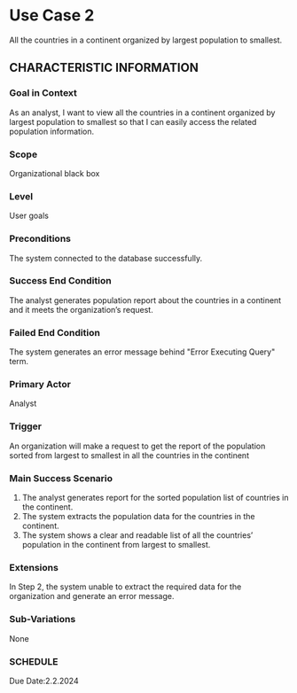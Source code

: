 # Use Case 2
All the countries in a continent organized by largest population to smallest.
## CHARACTERISTIC INFORMATION
### Goal in Context
As an analyst, I want to view all the countries in a continent organized by largest population to smallest so that I can easily access the related population information.
### Scope
Organizational black box
### Level
User goals
### Preconditions
The system connected to the database successfully.
### Success End Condition
The analyst generates population report about the countries in a continent and it meets the organization’s request.
### Failed End Condition
The system generates an error message behind "Error Executing Query" term.
### Primary Actor
Analyst
### Trigger
An organization will make a request to get the report of the population sorted from largest to smallest in all the countries in the continent
### Main Success Scenario
1.  The analyst generates report for the sorted population list of countries in the continent.
2.  The system extracts the population data for the countries in the continent.
3.  The system shows a clear and readable list of all the countries’ population in the continent from largest to smallest.
### Extensions
In Step 2, the system unable to extract the required data for the organization and generate an error message.
### Sub-Variations
None
### SCHEDULE
Due Date:2.2.2024
